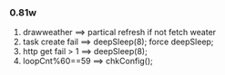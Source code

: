 ### 0.81w 
1. drawweather ==> partical refresh if not fetch weater
2. task create fail ==> deepSleep(8); force deepSleep;
3. http get fail > 1 ==> deepSleep(8);
4. loopCnt%60==59 ==> chkConfig();